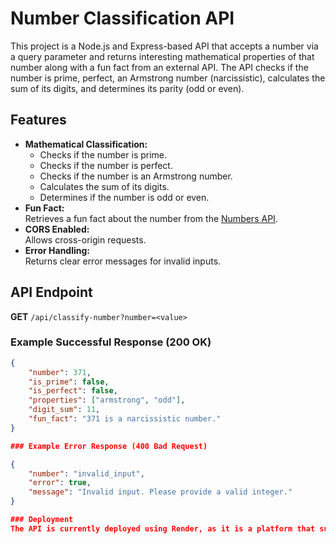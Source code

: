 # Number Classification API

This project is a Node.js and Express-based API that accepts a number via a query parameter and returns interesting mathematical properties of that number along with a fun fact from an external API. The API checks if the number is prime, perfect, an Armstrong number (narcissistic), calculates the sum of its digits, and determines its parity (odd or even).

## Features

- **Mathematical Classification:**
  - Checks if the number is prime.
  - Checks if the number is perfect.
  - Checks if the number is an Armstrong number.
  - Calculates the sum of its digits.
  - Determines if the number is odd or even.
- **Fun Fact:**  
  Retrieves a fun fact about the number from the [Numbers API](http://numbersapi.com).
- **CORS Enabled:**  
  Allows cross-origin requests.
- **Error Handling:**  
  Returns clear error messages for invalid inputs.

## API Endpoint

**GET** `/api/classify-number?number=<value>`

### Example Successful Response (200 OK)
```json
{
    "number": 371,
    "is_prime": false,
    "is_perfect": false,
    "properties": ["armstrong", "odd"],
    "digit_sum": 11,
    "fun_fact": "371 is a narcissistic number."
}

### Example Error Response (400 Bad Request)

{
    "number": "invalid_input",
    "error": true,
    "message": "Invalid input. Please provide a valid integer."
}

### Deployment
The API is currently deployed using Render, as it is a platform that supports Node.js. Follow the platform-specific instructions to deploy your application.

